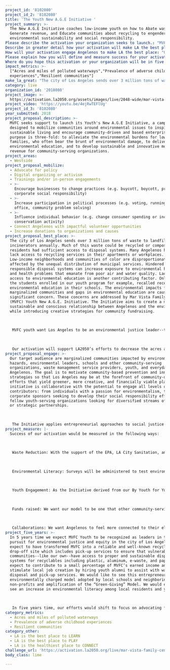 ```yaml
---
project_id: '8102080'
project_id_2: '8102080'
title: 'The Youth New A.G.E Initiative '
project_summary: >-
  The New A.G.E Initiative coaches low-income youth on how to Abate waste,
  Generate revenue, and Educate communities about recycling to engender
  environmental sustainability and social responsibility. 
Please describe the activation your organization seeks to launch.: "MVFC seeks support to launch its Youth's New A.G.E Initiative, a campaign designed to mobilize communities around environmental issues to inspire sustainable living and encourage community-driven and based enterprise. The purpose is three-fold: to alleviate the environmental burdens for low-income families, who often bear the brunt of environmental damage, to deliver environmental education, and to develop sustainable and innovative models of revenue for community-serving organizations. \r\n"
Describe in greater detail how your activation will make LA the best place?: "The city of Los Angeles sends over 3 million tons of waste to landfills or incinerators annually. Much of this waste could be recycled or composted if residents had sufficient access to disposal systems. Many Angelenos however lack access to recycling services in their apartments or workplaces. Low-income neighborhoods and communities of color are disproportionately affected by the unequal distribution of municipal services. Hindered access to responsible disposal systems can increase exposure to environmental hazards and health problems that emanate from poor air and water quality. Lack of access to environmental education is another contributing factor. Only 10% of the students enrolled in our youth program for example, recalled receiving environmental education in their schools. The environmental impacts for marginalized communities and gaps in environmental education are causes for significant concern. These concerns are addressed by Mar Vista Family Center’s (MVFC) Youth New A.G.E. Initiative. The Initiative aims to create a more sustainable and conscious relationship between Angelenos and the environment while introducing creative strategies for community fundraising. \r\n\r\nMVFC youth want Los Angeles to be an environmental justice leader--that is, a zero waste city that protects its low-income residents from environmental health hazards through community-driven initiatives. The Youth New A.G.E Initiative coaches low-income youth on how to Abate waste, Generate revenue, and Educate communities about waste management in order to engender environmental sustainability, creative fundraising, and social responsibility. The Youth’s Recycling Campaign and “Green-Giving” strategy has encouraged local residents to donate their recycling to MVFC leading to the collection of thousands of plastic bottles and aluminum cans that our youth will cash in. The campaign has raised significant awareness about plastic pollution in the community. \r\n\r\nOur activation will support LA2050’s efforts to decrease the acres and miles of polluted waterways. Plastic trash from consumer goods makes up the majority of what becomes marine debris which significantly affects the environment, wildlife, and human health. The Initiative’s focus on waste reduction, environmental education, and community fundraising encourages Angelenos to mobilize in favor of cleaner waterways. By educating Angelenos on the benefits of waste reduction and by linking this advocacy to Green Giving, or community fundraising campaigns, we believe that we can clean up the city, protect our waterways, and provide children the environmental quality and sustainability they need to lead healthy and environmentally conscious lives thus decreasing adverse childhood experiences. Our activation also creates and supports resilient communities. Our enterprising approach to the Initiative empowers ecologically fragile communities to reclaim their space and develop financially sustainable models in the process.  "
How will your activation engage Angelenos to make LA the best place: "Our target audience are marginalized communities impacted by environmental hazards, environmental leaders, schools and other community-serving organizations, waste management service providers, youth, and everyday Angelenos. The goal is to motivate community-based prevention and innovation strategies so that Los Angeles may be at the forefront of community-driven efforts that yield greener, more creative, and financially viable plans. The initiative is collaborative with the potential to engage all levels of contributors: from individuals with a passion for environmentalism, to corporate sponsors seeking to develop their social responsibility efforts, to fellow youth-serving organizations looking for diversified streams of revenue or strategic partnerships.\r\n\r\nThe Initiative applies entrepreneurial approaches to social justice issues. Our youth identified earned income as an effective way to reduce pollution in their immediate area by offering prize incentives: “collect the most recycling and win a pizza party.” In applying this same positive reinforcement model to neighboring community serving organizations--be it a school, a church, a shelter, an after-school program, etc., we believe our youth can support the city’s zero waste goal with a series of campaigns: Recycling, Compost, Zero-Waste Days, E-Waste. There will be opportunities for Angelenos to participate in beach and community clean-ups, to serve as sponsors, and to share resources. \r\n"
Please explain how you will define and measure success for your activation.: "Success of our activation would be measured in the following ways: \r\n\r\nWaste Reduction: With the support of the EPA, LA City Sanitation, and environmentally-driven organizations we will monitor the city’s waterways, recycling efforts, and consumer practices. \r\n\r\nEnvironmental Literacy: Surveys will be administered to test environmental literacy before our workshops and thereafter. \r\n\r\nYouth Engagement: As the Initiative derived from our By Youth for Youth teen program, we want youth to remain the cornerstone of this project. As such, we will track the number of Initiative youth participants as well as those impacted by the program--that is, any youth attending Initiative related events by closely monitoring attendance and participation in community events. \r\n\r\nFunds raised: We want our model to be one that other community-serving organizations can replicate and find monetary success with. The metrics under this category would calculate the funds raised by MVFC under the New A.G.E Initiative and all funds raised by adopting organizations. \r\n\r\nCollaborations: We want Angelenos to feel more connected to their elected officials, local governments, and service providers. As such, we will measure the number of collaborations with the public, private, commercial, and manufacturing sectors as well by documenting the number of community volunteers. This will be captured by our website’s ‘How did you hear about us’ section.  "
Where do you hope this activation or your organization will be in five years?: "In 5 years time we expect  MVFC Youth to be recognized as leaders in the pursuit for environmental justice and equity in the city of Los Angeles, we expect to have transformed MVFC into a reliable and well-known recyclables drop-off site which includes pick-up services to ensure that vulnerable communities--like our own--have access to proper and sustainable disposal systems for recyclables including plastic, aluminum, e-waste, and paper. We expect to contribute to a small percentage of MVFC’s earned income and stimulate local job creation by hiring youth alumni to assist with waste disposal and pick-up services. We would like to see this entrepreneurial and environmentally charged model adopted by local schools and neighboring non-profits and amplification of the “Green-Giving” Model. We would expect to see an increase in environmental literacy among local residents and youth. \r\n\r\nIn five years time, our efforts would shift to focus on advocating for a policy that requires environmental education in LAUSD public schools with preference for elementary and middle school. \r\n"
impact_metrics: >-
  ["Acres and miles of polluted waterways","Prevalence of adverse childhood
  experiences","Resilient communities"]
make_la_great: "The city of Los Angeles sends over 3 million tons of waste to landfills or incinerators annually. Much of this waste could be recycled or composted if residents had sufficient access to disposal systems. Many Angelenos however lack access to recycling services in their apartments or workplaces. Low-income neighborhoods and communities of color are disproportionately affected by the unequal distribution of municipal services. Hindered access to responsible disposal systems can increase exposure to environmental hazards and health problems that emanate from poor air and water quality. Lack of access to environmental education is another contributing factor. Only 10% of the students enrolled in our youth program for example, recalled receiving environmental education in their schools. The environmental impacts for marginalized communities and gaps in environmental education are causes for significant concern. These concerns are addressed by Mar Vista Family Center’s (MVFC) Youth New A.G.E. Initiative. The Initiative aims to create a more sustainable and conscious relationship between Angelenos and the environment while introducing creative strategies for community fundraising. \r\n \r\n \r\n \r\n MVFC youth want Los Angeles to be an environmental justice leader--that is, a zero waste city that protects its low-income residents from environmental health hazards through community-driven initiatives. The Youth New A.G.E Initiative coaches low-income youth on how to Abate waste, Generate revenue, and Educate communities about waste management in order to engender environmental sustainability, creative fundraising, and social responsibility. The Youth’s Recycling Campaign and “Green-Giving” strategy has encouraged local residents to donate their recycling to MVFC leading to the collection of thousands of plastic bottles and aluminum cans that our youth will cash in. The campaign has raised significant awareness about plastic pollution in the community. \r\n \r\n \r\n \r\n Our activation will support LA2050’s efforts to decrease the acres and miles of polluted waterways. Plastic trash from consumer goods makes up the majority of what becomes marine debris which significantly affects the environment, wildlife, and human health. The Initiative’s focus on waste reduction, environmental education, and community fundraising encourages Angelenos to mobilize in favor of cleaner waterways. By educating Angelenos on the benefits of waste reduction and by linking this advocacy to Green Giving, or community fundraising campaigns, we believe that we can clean up the city, protect our waterways, and provide children the environmental quality and sustainability they need to lead healthy and environmentally conscious lives thus decreasing adverse childhood experiences. Our activation also creates and supports resilient communities. Our enterprising approach to the Initiative empowers ecologically fragile communities to reclaim their space and develop financially sustainable models in the process."
category: live
organization_id: '2018080'
project_image: >-
  https://activation.la2050.org/assets/images/live/2048-wide/mar-vista-family-center.jpg
project_video: 'https://youtu.be/4ejRwTEFlUg'
project_id_3: '8102080'
year_submitted: 2018
project_proposal_description: >-
  MVFC seeks support to launch its Youth's New A.G.E Initiative, a campaign
  designed to mobilize communities around environmental issues to inspire
  sustainable living and encourage community-driven and based enterprise. The
  purpose is three-fold: to alleviate the environmental burdens for low-income
  families, who often bear the brunt of environmental damage, to deliver
  environmental education, and to develop sustainable and innovative models of
  revenue for community-serving organizations.
project_areas:
  - Westside
project_proposal_mobilize:
  - Advocate for policy
  - Digital organizing or activism
  - Trainings and/or in-person engagements
  - >-
    Encourage businesses to change practices (e.g. buycott, boycott, promote
    corporate social responsibility)
  - >-
    Increase participation in political processes (e.g. voting, running for
    office, community problem solving)
  - >-
    Influence individual behavior (e.g. change consumer spending or increase
    conservation activity)
  - Connect Angelenos with impactful volunteer opportunities
  - Increase donations to organizations and causes
project_proposal_best_place: >-
  The city of Los Angeles sends over 3 million tons of waste to landfills or
  incinerators annually. Much of this waste could be recycled or composted if
  residents had sufficient access to disposal systems. Many Angelenos however
  lack access to recycling services in their apartments or workplaces.
  Low-income neighborhoods and communities of color are disproportionately
  affected by the unequal distribution of municipal services. Hindered access to
  responsible disposal systems can increase exposure to environmental hazards
  and health problems that emanate from poor air and water quality. Lack of
  access to environmental education is another contributing factor. Only 10% of
  the students enrolled in our youth program for example, recalled receiving
  environmental education in their schools. The environmental impacts for
  marginalized communities and gaps in environmental education are causes for
  significant concern. These concerns are addressed by Mar Vista Family Center’s
  (MVFC) Youth New A.G.E. Initiative. The Initiative aims to create a more
  sustainable and conscious relationship between Angelenos and the environment
  while introducing creative strategies for community fundraising. 
   
   
   
   MVFC youth want Los Angeles to be an environmental justice leader--that is, a zero waste city that protects its low-income residents from environmental health hazards through community-driven initiatives. The Youth New A.G.E Initiative coaches low-income youth on how to Abate waste, Generate revenue, and Educate communities about waste management in order to engender environmental sustainability, creative fundraising, and social responsibility. The Youth’s Recycling Campaign and “Green-Giving” strategy has encouraged local residents to donate their recycling to MVFC leading to the collection of thousands of plastic bottles and aluminum cans that our youth will cash in. The campaign has raised significant awareness about plastic pollution in the community. 
   
   
   
   Our activation will support LA2050’s efforts to decrease the acres and miles of polluted waterways. Plastic trash from consumer goods makes up the majority of what becomes marine debris which significantly affects the environment, wildlife, and human health. The Initiative’s focus on waste reduction, environmental education, and community fundraising encourages Angelenos to mobilize in favor of cleaner waterways. By educating Angelenos on the benefits of waste reduction and by linking this advocacy to Green Giving, or community fundraising campaigns, we believe that we can clean up the city, protect our waterways, and provide children the environmental quality and sustainability they need to lead healthy and environmentally conscious lives thus decreasing adverse childhood experiences. Our activation also creates and supports resilient communities. Our enterprising approach to the Initiative empowers ecologically fragile communities to reclaim their space and develop financially sustainable models in the process.
project_proposal_engage: >-
  Our target audience are marginalized communities impacted by environmental
  hazards, environmental leaders, schools and other community-serving
  organizations, waste management service providers, youth, and everyday
  Angelenos. The goal is to motivate community-based prevention and innovation
  strategies so that Los Angeles may be at the forefront of community-driven
  efforts that yield greener, more creative, and financially viable plans. The
  initiative is collaborative with the potential to engage all levels of
  contributors: from individuals with a passion for environmentalism, to
  corporate sponsors seeking to develop their social responsibility efforts, to
  fellow youth-serving organizations looking for diversified streams of revenue
  or strategic partnerships.
   
   
   
   The Initiative applies entrepreneurial approaches to social justice issues. Our youth identified earned income as an effective way to reduce pollution in their immediate area by offering prize incentives: “collect the most recycling and win a pizza party.” In applying this same positive reinforcement model to neighboring community serving organizations--be it a school, a church, a shelter, an after-school program, etc., we believe our youth can support the city’s zero waste goal with a series of campaigns: Recycling, Compost, Zero-Waste Days, E-Waste. There will be opportunities for Angelenos to participate in beach and community clean-ups, to serve as sponsors, and to share resources.
project_measure: |-
  Success of our activation would be measured in the following ways: 
   
   
   
   Waste Reduction: With the support of the EPA, LA City Sanitation, and environmentally-driven organizations we will monitor the city’s waterways, recycling efforts, and consumer practices. 
   
   
   
   Environmental Literacy: Surveys will be administered to test environmental literacy before our workshops and thereafter. 
   
   
   
   Youth Engagement: As the Initiative derived from our By Youth for Youth teen program, we want youth to remain the cornerstone of this project. As such, we will track the number of Initiative youth participants as well as those impacted by the program--that is, any youth attending Initiative related events by closely monitoring attendance and participation in community events. 
   
   
   
   Funds raised: We want our model to be one that other community-serving organizations can replicate and find monetary success with. The metrics under this category would calculate the funds raised by MVFC under the New A.G.E Initiative and all funds raised by adopting organizations. 
   
   
   
   Collaborations: We want Angelenos to feel more connected to their elected officials, local governments, and service providers. As such, we will measure the number of collaborations with the public, private, commercial, and manufacturing sectors as well by documenting the number of community volunteers. This will be captured by our website’s ‘How did you hear about us’ section.
project_five_years: >-
  In 5 years time we expect MVFC Youth to be recognized as leaders in the
  pursuit for environmental justice and equity in the city of Los Angeles, we
  expect to have transformed MVFC into a reliable and well-known recyclables
  drop-off site which includes pick-up services to ensure that vulnerable
  communities--like our own--have access to proper and sustainable disposal
  systems for recyclables including plastic, aluminum, e-waste, and paper. We
  expect to contribute to a small percentage of MVFC’s earned income and
  stimulate local job creation by hiring youth alumni to assist with waste
  disposal and pick-up services. We would like to see this entrepreneurial and
  environmentally charged model adopted by local schools and neighboring
  non-profits and amplification of the “Green-Giving” Model. We would expect to
  see an increase in environmental literacy among local residents and youth. 
   
   
   
   In five years time, our efforts would shift to focus on advocating for a policy that requires environmental education in LAUSD public schools with preference for elementary and middle school.
category_metrics:
  - Acres and miles of polluted waterways
  - Prevalence of adverse childhood experiences
  - Resilient communities
category_other:
  - LA is the best place to LEARN
  - LA is the best place to PLAY
  - LA is the healthiest place to CONNECT
challenge_url: 'https://activation.la2050.org/live/mar-vista-family-center/'
body_class: lime

---
```

